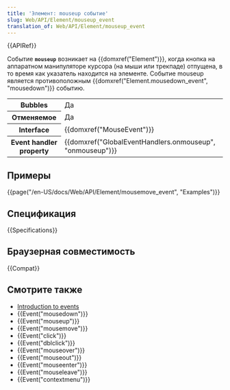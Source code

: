 ```yaml
---
title: 'Элемент: mouseup событие'
slug: Web/API/Element/mouseup_event
translation_of: Web/API/Element/mouseup_event
---
```


{{APIRef}}

Событие **`mouseup`** возникает на {{domxref("Element")}}, когда кнопка на аппаратном манипуляторе курсора (на мыши или трекпаде) отпущена, в то время как указатель находится на элементе. Событие mouseup является противоположным {{domxref("Element.mousedown_event", "mousedown")}} событию.

<table class="properties">
  <tbody>
    <tr>
      <th scope="row">Bubbles</th>
      <td>Да</td>
    </tr>
    <tr>
      <th scope="row">Отменяемое</th>
      <td>Да</td>
    </tr>
    <tr>
      <th scope="row">Interface</th>
      <td>{{domxref("MouseEvent")}}</td>
    </tr>
    <tr>
      <th scope="row">Event handler property</th>
      <td>
        {{domxref("GlobalEventHandlers.onmouseup", "onmouseup")}}
      </td>
    </tr>
  </tbody>
</table>

## Примеры

{{page("/en-US/docs/Web/API/Element/mousemove_event", "Examples")}}

## Спецификация

{{Specifications}}

## Браузерная совместимость

{{Compat}}

## Смотрите также

- [Introduction to events](/ru/docs/Learn/JavaScript/Building_blocks/Events)
- {{Event("mousedown")}}
- {{Event("mouseup")}}
- {{Event("mousemove")}}
- {{Event("click")}}
- {{Event("dblclick")}}
- {{Event("mouseover")}}
- {{Event("mouseout")}}
- {{Event("mouseenter")}}
- {{Event("mouseleave")}}
- {{Event("contextmenu")}}
